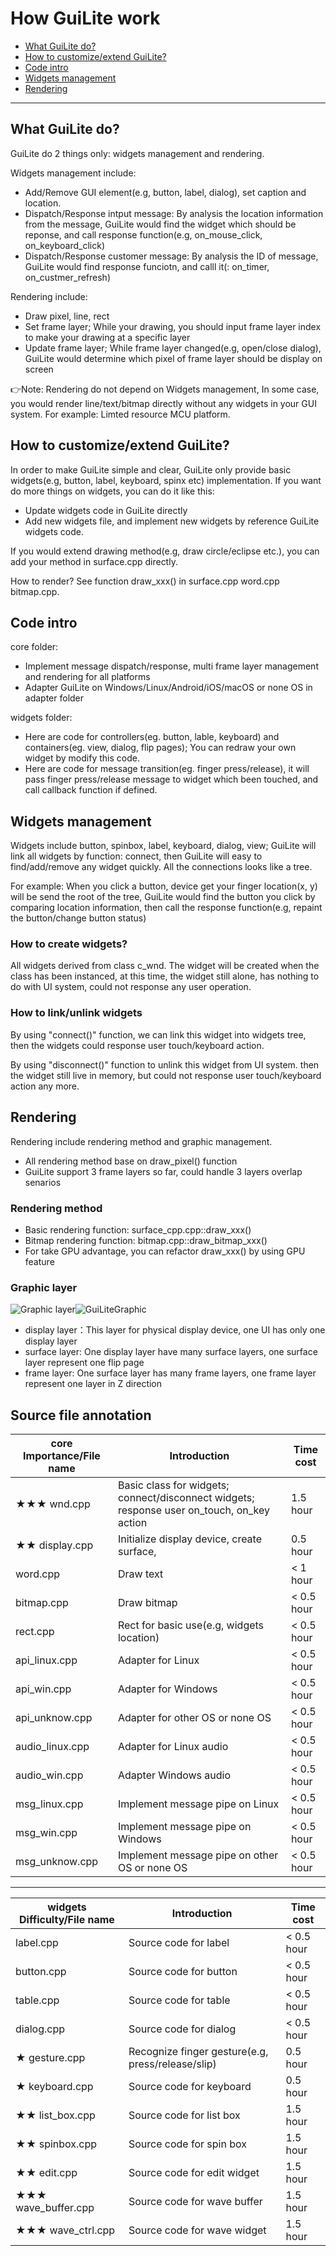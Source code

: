 # How GuiLite work
- [What GuiLite do?](#What-GuiLite-do-)
- [How to customize/extend GuiLite?](#How-to-customize/extend-GuiLite-)
- [Code intro](#Code-intro)
- [Widgets management](#Widgets-management)
- [Rendering](#Rendering)
***
## What GuiLite do?
GuiLite do 2 things only: widgets management and rendering.

Widgets management include:
- Add/Remove GUI element(e.g, button, label, dialog), set caption and location.
- Dispatch/Response intput message: By analysis the location information from the message, GuiLite would find the widget which should be reponse, and call response function(e.g, on_mouse_click, on_keyboard_click)
- Dispatch/Response customer message: By analysis the ID of message, GuiLite would find response funciotn, and calll it(: on_timer, on_custmer_refresh)

Rendering include:
- Draw pixel, line, rect
- Set frame layer; While your drawing, you should input frame layer index to make your drawing at a specific layer
- Update frame layer; While frame layer changed(e.g, open/close dialog), GuiLite would determine which pixel of frame layer should be display on screen

👉Note: Rendering do not depend on Widgets management, In some case, you would render line/text/bitmap directly without any widgets in your GUI system. For example: Limted resource MCU platform.

## How to customize/extend GuiLite?
In order to make GuiLite simple and clear, GuiLite only provide basic widgets(e.g, button, label, keyboard, spinx etc) implementation. If you want do more things on widgets, you can do it like this:
- Update widgets code in GuiLite directly
- Add new widgets file, and implement new widgets by reference GuiLite widgets code.

If you would extend drawing method(e.g, draw circle/eclipse etc.), you can add your method in surface.cpp directly.

How to render?
See function draw_xxx() in surface.cpp word.cpp bitmap.cpp.

## Code intro
core folder:
- Implement message dispatch/response, multi frame layer management and rendering for all platforms
- Adapter GuiLite on Windows/Linux/Android/iOS/macOS or none OS in adapter folder

widgets folder:
- Here are code for controllers(eg. button, lable, keyboard) and containers(eg. view, dialog, flip pages); You can redraw your own widget by modify this code.
- Here are code for message transition(eg. finger press/release), it will pass finger press/release message to widget which been touched, and call callback function if defined.

## Widgets management
Widgets include button, spinbox, label, keyboard, dialog, view; GuiLite will link all widgets by function: connect, then GuiLite will easy to find/add/remove any widget quickly. All the connections looks like a tree.

For example: When you click a button, device get your finger location(x, y) will be send the root of the tree, GuiLite would find the button you click by comparing location information, then call the response function(e.g, repaint the button/change button status)

### How to create widgets?
All widgets derived from class c_wnd. The widget will be created when the class has been instanced, at this time, the widget still alone, has nothing to do with UI system, could not response any user operation.

### How to link/unlink widgets
By using "connect()" function, we can link this widget into widgets tree, then the widgets could response user touch/keyboard action.

By using "disconnect()" function to unlink this widget from UI system. then the widget still live in memory, but could not response user touch/keyboard action any more.

## Rendering
Rendering include rendering method and graphic management.
- All rendering method base on draw_pixel() function
- GuiLite support 3 frame layers so far, could handle 3 layers overlap senarios

### Rendering method
- Basic rendering function: surface_cpp.cpp::draw_xxx()
- Bitmap rendering function: bitmap.cpp::draw_bitmap_xxx()
- For take GPU advantage, you can refactor draw_xxx() by using GPU feature

### Graphic layer
![Graphic layer](GraphicLayer.png)![GuiLiteGraphic](GuiLiteGraphic.gif)
- display layer：This layer for physical display device, one UI has only one display layer
- surface layer: One display layer have many surface layers, one surface layer represent one flip page
- frame layer: One surface layer has many frame layers, one frame layer represent one layer in Z direction

## Source file annotation
| core Importance/File name | Introduction | Time cost |
| --- | --- | --- |
| ★★★ wnd.cpp | Basic class for widgets; connect/disconnect widgets; response user on_touch, on_key action | 1.5 hour |
| ★★ display.cpp | Initialize display device, create surface,  | 0.5 hour |
| word.cpp | Draw text | < 1 hour |
| bitmap.cpp | Draw bitmap | < 0.5 hour |
| rect.cpp | Rect for basic use(e.g, widgets location) | < 0.5 hour |
| api_linux.cpp | Adapter for Linux | < 0.5 hour |
| api_win.cpp | Adapter for Windows | < 0.5 hour |
| api_unknow.cpp | Adapter for other OS or none OS | < 0.5 hour |
| audio_linux.cpp | Adapter for Linux audio | < 0.5 hour |
| audio_win.cpp | Adapter Windows audio | < 0.5 hour |
| msg_linux.cpp | Implement message pipe on Linux | < 0.5 hour |
| msg_win.cpp | Implement message pipe on Windows | < 0.5 hour |
| msg_unknow.cpp | Implement message pipe on other OS or none OS | < 0.5 hour |
***
| widgets Difficulty/File name | Introduction | Time cost |
| --- | --- | --- |
| label.cpp | Source code for label | < 0.5 hour |
| button.cpp | Source code for button | < 0.5 hour |
| table.cpp | Source code for table | < 0.5 hour |
| dialog.cpp | Source code for dialog | < 0.5 hour |
| ★ gesture.cpp | Recognize finger gesture(e.g, press/release/slip) | 0.5 hour |
| ★ keyboard.cpp | Source code for keyboard | 0.5 hour |
| ★★ list_box.cpp | Source code for list box | 1.5 hour |
| ★★ spinbox.cpp | Source code for spin box | 1.5 hour |
| ★★ edit.cpp | Source code for edit widget | 1.5 hour |
| ★★★ wave_buffer.cpp | Source code for wave buffer | 1.5 hour |
| ★★★ wave_ctrl.cpp | Source code for wave widget | 1.5 hour |
